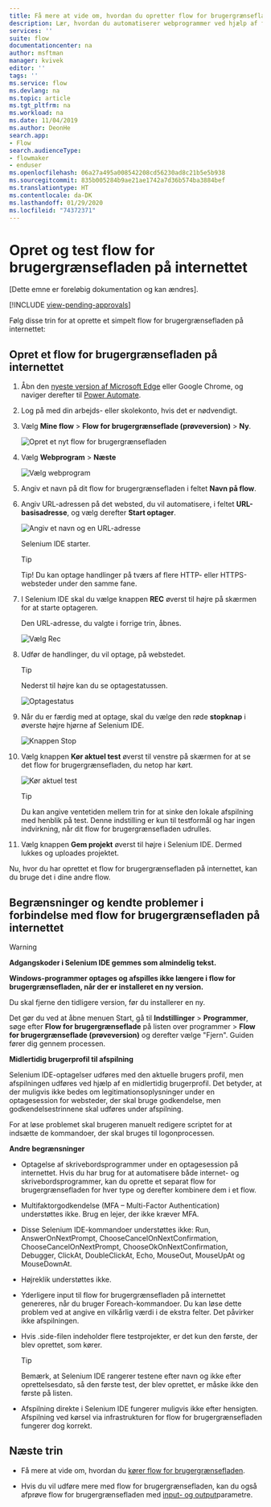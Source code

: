 ```yaml
---
title: Få mere at vide om, hvordan du opretter flow for brugergrænsefladen for websteder | Microsoft Docs
description: Lær, hvordan du automatiserer webprogrammer ved hjælp af flow for brugergrænsefladen.
services: ''
suite: flow
documentationcenter: na
author: msftman
manager: kvivek
editor: ''
tags: ''
ms.service: flow
ms.devlang: na
ms.topic: article
ms.tgt_pltfrm: na
ms.workload: na
ms.date: 11/04/2019
ms.author: DeonHe
search.app:
- Flow
search.audienceType:
- flowmaker
- enduser
ms.openlocfilehash: 06a27a495a008542208cd56230ad8c21b5e5b938
ms.sourcegitcommit: 835b005284b9ae21ae1742a7d36b574ba3884bef
ms.translationtype: HT
ms.contentlocale: da-DK
ms.lasthandoff: 01/29/2020
ms.locfileid: "74372371"
---
```

# <a name="create-and-test-your-web-ui-flows"></a>Opret og test flow for brugergrænsefladen på internettet

[Dette emne er foreløbig dokumentation og kan ændres].

[!INCLUDE [view-pending-approvals](../includes/cc-rebrand.md)]

Følg disse trin for at oprette et simpelt flow for brugergrænsefladen på internettet:

## <a name="create-a-web-ui-flow"></a>Opret et flow for brugergrænsefladen på internettet

1. Åbn den [nyeste version af Microsoft Edge](https://www.microsoftedgeinsider.com/) eller Google Chrome, og naviger derefter til [Power Automate](https://flow.microsoft.com/).

1. Log på med din arbejds- eller skolekonto, hvis det er nødvendigt.

1. Vælg **Mine flow** > **Flow for brugergrænseflade (prøveversion)**  > **Ny**.

   ![Opret et nyt flow for brugergrænsefladen](../media/create-windows-ui-flow/create-new.png "Opret et nyt flow for brugergrænsefladen")

1. Vælg **Webprogram** > **Næste**
    
   ![Vælg webprogram](../media/create-web-ui-flow/select-web-app.png "Vælg webprogram")

1. Angiv et navn på dit flow for brugergrænsefladen i feltet **Navn på flow**.

1. Angiv URL-adressen på det websted, du vil automatisere, i feltet **URL-basisadresse**, og vælg derefter **Start optager**.

   ![Angiv et navn og en URL-adresse](../media/create-web-ui-flow/give-a-name.png "Angiv et navn og en URL-adresse") 

   Selenium IDE starter.

   >[!TIP] 
   >Tip! Du kan optage handlinger på tværs af flere HTTP- eller HTTPS-websteder under den samme fane.  

1. I Selenium IDE skal du vælge knappen **REC** øverst til højre på skærmen for at starte optageren.

   Den URL-adresse, du valgte i forrige trin, åbnes.

   ![Vælg Rec](../media/create-web-ui-flow/select-rec.png "Vælg Rec")

1.  Udfør de handlinger, du vil optage, på webstedet. 
    
    >[!TIP]
    >Nederst til højre kan du se optagestatussen.

    ![Optagestatus](../media/create-web-ui-flow/recording-status.png "Optagestatus")

1.  Når du er færdig med at optage, skal du vælge den røde **stopknap** i øverste højre hjørne af Selenium IDE.

    ![Knappen Stop](../media/create-web-ui-flow/stop-button.png "Knappen Stop" )

1. Vælg knappen **Kør aktuel test** øverst til venstre på skærmen for at se det flow for brugergrænsefladen, du netop har kørt.

    ![Kør aktuel test](../media/create-web-ui-flow/run-test.png "Kør aktuel test")

   >[!TIP]
   >Du kan angive ventetiden mellem trin for at sinke den lokale afspilning med henblik på test. Denne indstilling er kun til testformål og har ingen indvirkning, når dit flow for brugergrænsefladen udrulles.  
  
1. Vælg knappen **Gem projekt** øverst til højre i Selenium IDE. Dermed lukkes og uploades projektet.

Nu, hvor du har oprettet et flow for brugergrænsefladen på internettet, kan du bruge det i dine andre flow.

## <a name="limitations-and-known-issues-for-web-ui-flows"></a>Begrænsninger og kendte problemer i forbindelse med flow for brugergrænsefladen på internettet

>[!WARNING]
>**Adgangskoder i Selenium IDE gemmes som almindelig tekst.**  


**Windows-programmer optages og afspilles ikke længere i flow for brugergrænsefladen, når der er installeret en ny version.**

Du skal fjerne den tidligere version, før du installerer en ny.

Det gør du ved at åbne menuen Start, gå til **Indstillinger** > **Programmer**, søge efter **Flow for brugergrænseflade** på listen over programmer > **Flow for brugergrænseflade (prøveversion)** og derefter vælge "Fjern". Guiden fører dig gennem processen.

**Midlertidig brugerprofil til afspilning**

Selenium IDE-optagelser udføres med den aktuelle brugers profil, men afspilningen udføres ved hjælp af en midlertidig brugerprofil. Det betyder, at der muligvis ikke bedes om legitimationsoplysninger under en optagesession for websteder, der skal bruge godkendelse, men godkendelsestrinnene skal udføres under afspilning. 

For at løse problemet skal brugeren manuelt redigere scriptet for at indsætte de kommandoer, der skal bruges til logonprocessen.

**Andre begrænsninger**

-   Optagelse af skrivebordsprogrammer under en optagesession på internettet. Hvis du har brug for at automatisere både internet- og skrivebordsprogrammer, kan du oprette et separat flow for brugergrænsefladen for hver type og derefter kombinere dem i et flow.

-   Multifaktorgodkendelse (MFA – Multi-Factor Authentication) understøttes ikke. Brug en lejer, der ikke kræver MFA.

-   Disse Selenium IDE-kommandoer understøttes ikke: Run, AnswerOnNextPrompt, ChooseCancelOnNextConfirmation, ChooseCancelOnNextPrompt, ChooseOkOnNextConfirmation, Debugger, ClickAt, DoubleClickAt, Echo, MouseOut, MouseUpAt og MouseDownAt.

-   Højreklik understøttes ikke. 

-   Yderligere input til flow for brugergrænsefladen på internettet genereres, når du bruger Foreach-kommandoer. Du kan løse dette problem ved at angive en vilkårlig værdi i de ekstra felter. Det påvirker ikke afspilningen.

-   Hvis .side-filen indeholder flere testprojekter, er det kun den første, der blev oprettet, som kører. 

     >[!TIP]
     >Bemærk, at Selenium IDE rangerer testene efter navn og ikke efter oprettelsesdato, så den første test, der blev oprettet, er måske ikke den første på listen.

-   Afspilning direkte i Selenium IDE fungerer muligvis ikke efter hensigten. Afspilning ved kørsel via infrastrukturen for flow for brugergrænsefladen fungerer dog korrekt.

## <a name="next-steps"></a>Næste trin

- Få mere at vide om, hvordan du [kører flow for brugergrænsefladen](run-ui-flow.md).

- Hvis du vil udføre mere med flow for brugergrænsefladen, kan du også afprøve flow for brugergrænsefladen med [input- og output](inputs-outputs-web.md)parametre.

